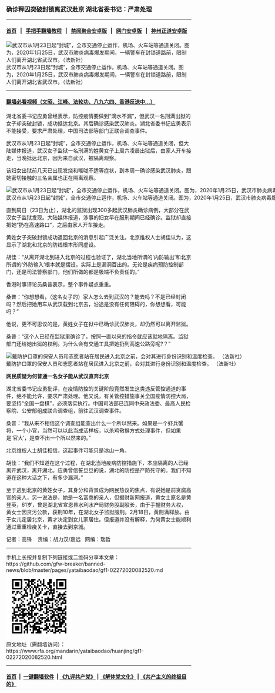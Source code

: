 ### 确诊释囚突破封锁离武汉赴京  湖北省委书记：严肃处理
------------------------

#### [首页](https://github.com/gfw-breaker/banned-news/blob/master/README.md) &nbsp;&nbsp;|&nbsp;&nbsp; [手把手翻墙教程](https://github.com/gfw-breaker/guides/wiki) &nbsp;&nbsp;|&nbsp;&nbsp; [禁闻聚合安卓版](https://github.com/gfw-breaker/bn-android) &nbsp;&nbsp;|&nbsp;&nbsp; [网门安卓版](https://github.com/oGate2/oGate) &nbsp;&nbsp;|&nbsp;&nbsp; [神州正道安卓版](https://github.com/SzzdOgate/update) 



<div id="headerimg">
 <img alt="武汉市从1月23日起“封城”，全市交通停止运作，机场、火车站等通道关闭。图为，2020年1月25日，武汉市肺炎病毒爆发期间，一辆警车在封锁道路前，限制人们离开湖北省武汉市。（法新社）" src="https://www.rfa.org/mandarin/yataibaodao/huanjing/gf1-02272020082520.html/000_1OC0W5.jpg/@@images/ef1292d5-27bb-4da2-80cc-30b63c6fd99a.jpeg" title="武汉市从1月23日起“封城”，全市交通停止运作，机场、火车站等通道关闭。图为，2020年1月25日，武汉市肺炎病毒爆发期间，一辆警车在封锁道路前，限制人们离开湖北省武汉市。（法新社）"/>
 <div id="headerimgcontents">
  <div id="headerimgcaption">
   <span>
    武汉市从1月23日起“封城”，全市交通停止运作，机场、火车站等通道关闭。图为，2020年1月25日，武汉市肺炎病毒爆发期间，一辆警车在封锁道路前，限制人们离开湖北省武汉市。（法新社）
   </span>
   <!-- zoomattribute -->
  </div>
  <!-- headerimgcaption -->
 </div>
 <!-- headerimagecontents -->
</div>

<hr/>


#### [翻墙必看视频（文昭、江峰、法轮功、八九六四、香港反送中...）](https://github.com/gfw-breaker/banned-news/blob/master/pages/link3.md)

<div id="storytext">
 <div>
  <div class="slot_header">
  </div>
 </div>
 <p>
  湖北省委书记应勇曾经表示，防控疫情要做到“滴水不漏”，但武汉一名刑满出狱的女子却突破封锁，成功抵达北京。其后确诊感染武汉肺炎。湖北省委书记应勇表示不能接受，要求严肃处理，中国司法部等部门正联合调查事件。
 </p>
 <p>
  武汉市从1月23日起“封城”，全市交通停止运作，机场、火车站等通道关闭，但大陆媒体报道，武汉女子监狱一名刑满的姓黄女子上周六凌晨出狱后，由家人开车接走，当晚抵达北京，因为来自武汉，被隔离观察。
 </p>
 <p>
 </p>
 <p>
 </p>
 <p>
  该妇女出狱前几天已出现发烧和喉咙不适等症状，到本周一确诊感染武汉肺炎，跟她密切接触的三名亲属也正在隔离观察。
 </p>
 <p>
 </p>
 <p>
  <div class="image-inline captioned" style="width:1500px;">
   <div style="width:1500px;">
    <img alt="武汉市从1月23日起“封城”，全市交通停止运作，机场、火车站等通道关闭。图为，2020年1月25日，武汉市肺炎病毒爆发期间，一名警官在警方封锁的一条道路前示意，限制人们离开湖北省武汉市。（法新社）" src="https://www.rfa.org/mandarin/yataibaodao/huanjing/gf1-02272020082520.html/000_1OC1PT.jpg" title="武汉市从1月23日起“封城”，全市交通停止运作，机场、火车站等通道关闭。图为，2020年1月25日，武汉市肺炎病毒爆发期间，一名警官在警方封锁的一条道路前示意，限制人们离开湖北省武汉市。（法新社）
"/>
   </div>
   <div class="image-caption">
    <span style="width:1500px;">
     武汉市从1月23日起“封城”，全市交通停止运作，机场、火车站等通道关闭。图为，2020年1月25日，武汉市肺炎病毒爆发期间，一名警官在警方封锁的一条道路前示意，限制人们离开湖北省武汉市。（法新社）
    </span>
    <span class="copyright">
    </span>
   </div>
  </div>
 </p>
 <p>
  直到周日（23日为止），湖北的监狱出现300多起武汉肺炎确诊病例，大部分在武汉女子监狱发现。大陆媒体报道，涉事的妇女早在服刑期间已经确诊。监狱却直接把她“扔在高速路口”，之后由家人开车接走。
 </p>
 <p>
  黄姓女子突破封锁成功返回北京的消息引起广泛关注。北京维权人士胡佳认为，这显示了湖北和北京的防线根本形同虚设。
 </p>
 <p>
  胡佳：“从离开湖北到进入北京的过程也验证了，湖北当地所谓的‘内防输出’和北京所谓的‘外防输入’根本就是摆设，实际上是漏洞百出的。无论是疾病预防控制部门，还是司法警察部门，他们所做的都是极端不负责任的。”
 </p>
 <p>
  香港时事评论员桑普表示，整个事件疑点重重。
 </p>
 <p>
  桑普：“你想想看，（这名女子的）家人怎么去到武汉的？能去吗？不是已经封闭吗？然后把她用车从武汉载到北京去，沿途是没有任何阻碍的，你想想看，可能吗？”
 </p>
 <p>
  他说，更不可思议的是，黄姓女子在狱中已确诊武汉肺炎，却仍然可以离开监狱。
 </p>
 <p>
  桑普：“这个人已经在监狱里确诊了，按照一直以来的指令就应该就地隔离。监狱部门还给她出狱的权利。为什么会有交通工具把她扔到高速公路旁呢?？”
 </p>
 <p>
 </p>
 <p>
  <div class="image-inline captioned" style="width:1500px;">
   <div style="width:1500px;">
    <img alt="戴防护口罩的保安人员和志愿者站在居民进入北京之前，会对其进行身份识别和温度检查。 （法新社）" src="https://www.rfa.org/mandarin/yataibaodao/huanjing/gf1-02272020082520.html/1580780298.jpg" title="戴防护口罩的保安人员和志愿者站在居民进入北京之前，会对其进行身份识别和温度检查。 （法新社）"/>
   </div>
   <div class="image-caption">
    <span style="width:1500px;">
     戴防护口罩的保安人员和志愿者站在居民进入北京之前，会对其进行身份识别和温度检查。 （法新社）
    </span>
    <span class="copyright">
    </span>
   </div>
  </div>
 </p>
 <p>
  <b>
   网民质疑为何普通一名女子能从武汉直奔北京
  </b>
 </p>
 <p>
  湖北省委书记应勇批评，在疫情防控的关键阶段竟然发生这类违反管控通道的事件，绝不能允许，要求严肃处理。他又说，有关管控措施事关全国疫情防控大局，要坚持“全国一盘棋”，必须落实执行。中国司法部已连同中央政法委、最高人民检察院、公安部组成联合调查组，前往武汉调查事件。
 </p>
 <p>
  桑普：“我从来不相信这个调查组能查出什么一个所以然来。如果是一个虾兵蟹将，一个小官，当然可以以此当成活样板，以杀鸡儆猴方式处理事件，但如果是‘官大’，是查不出一个所以然来的。”
 </p>
 <p>
  北京维权人士胡佳相信，这起事件可能只是冰山一角。
 </p>
 <p>
  胡佳：“我们不知道在这个过程，在湖北当地疫病防控措施下，本应隔离的人已经离开武汉，离开湖北。应勇曾信誓旦旦的说，湖北的防控是严防死守的。我们不知道在这种大话之下，有多少漏洞。”
 </p>
 <p>
  至于逃到北京的黄姓女子，其身分和背景成为网民热议的焦点，有说她是前贪腐高官的亲人，另一说法是，她是一名富商的亲人，但据财新网报道，黄女士原名是黄登英，61岁，曾是湖北省宣恩县水利水产局财务股副股长，由于手握财务大权，黄女士因贪污公款，获刑10年，在湖北女子监狱服刑。2月18日，黄刑满释放。由于女儿定居北京，黄才决定到女儿家居住。但报道并没有解释，为何黄女士能顺利通过重重检疫关卡，直接去到京城。
 </p>
 <p>
 </p>
 <p>
  记者：高锋    责编：胡力汉/嘉远   网编：瑞哲
 </p>
</div>

<hr/>
手机上长按并复制下列链接或二维码分享本文章：<br/>
https://github.com/gfw-breaker/banned-news/blob/master/pages/yataibaodao/gf1-02272020082520.md <br/>
<a href='https://github.com/gfw-breaker/banned-news/blob/master/pages/yataibaodao/gf1-02272020082520.md'><img src='https://github.com/gfw-breaker/banned-news/blob/master/pages/yataibaodao/gf1-02272020082520.md.png'/></a> <br/>
原文地址（需翻墙访问）：https://www.rfa.org/mandarin/yataibaodao/huanjing/gf1-02272020082520.html


------------------------
#### [首页](https://github.com/gfw-breaker/banned-news/blob/master/README.md) &nbsp;|&nbsp; [一键翻墙软件](https://github.com/gfw-breaker/nogfw/blob/master/README.md) &nbsp;| [《九评共产党》](https://github.com/gfw-breaker/9ping.md/blob/master/README.md#九评之一评共产党是什么) | [《解体党文化》](https://github.com/gfw-breaker/jtdwh.md/blob/master/README.md) | [《共产主义的终极目的》](https://github.com/gfw-breaker/gczydzjmd.md/blob/master/README.md)


<img src='http://gfw-breaker.win/banned-news/pages/yataibaodao/gf1-02272020082520.md' width='0px' height='0px'/>